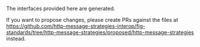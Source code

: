 The interfaces provided here are generated.

If you want to propose changes, please create PRs against the files at https://github.com/http-message-strategies-interop/fig-standards/tree/http-message-strategies/proposed/http-message-strategies instead.
